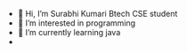 - 👋 Hi, I’m Surabhi Kumari Btech CSE student
- 👀 I’m interested in programming 
- 🌱 I’m currently learning java
- 

<!---
surbhi2341/surbhi2341 is a ✨ special ✨ repository because its `README.md` (this file) appears on your GitHub profile.
You can click the Preview link to take a look at your changes.
--->
